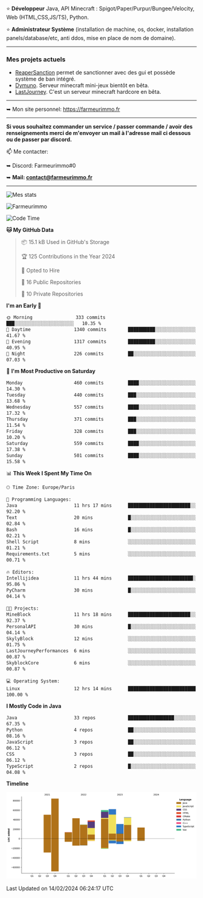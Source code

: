 ⭐ **Développeur** Java, API Minecraft : Spigot/Paper/Purpur/Bungee/Velocity, Web (HTML,CSS,JS/TS), Python.

⭐ **Administrateur Système** (installation de machine, os, docker, installation panels/database/etc, anti ddos, mise en place de nom de domaine).

---

### Mes projets actuels
- [ReaperSanction](https://www.spigotmc.org/resources/reapersanction.89580/) permet de sanctionner avec des gui et possède système de ban intégré.
- [Dymuno](https://discord.gg/dymuno-community-986460742293282886). Serveur minecraft mini-jeux bientôt en bêta.
- [LastJourney](https://lastjourney.fr). C'est un serveur minecraft hardcore en bêta.

---

➥ Mon site personnel: https://farmeurimmo.fr

---

**Si vous souhaitez commander un service / passer commande / avoir des renseignements merci de m'envoyer un mail à l'adresse mail ci dessous ou de passer par discord.**

📫 Me contacter:
 
   ➥ Discord: Farmeurimmo#0
   
   ➥ **Mail: contact@farmeurimmo.fr**

---

![Mes stats](https://github-readme-stats.farmeurimmo.fr/api?username=Farmeurimmo&count_private=true&show_icons=true&theme=radical)

<img src="https://komarev.com/ghpvc/?username=Farmeurimmo" alt="Farmeurimmo" />

<!--START_SECTION:waka-->
![Code Time](http://img.shields.io/badge/Code%20Time-1%2C173%20hrs%2056%20mins-blue)

**🐱 My GitHub Data** 

> 📦 15.1 kB Used in GitHub's Storage 
 > 
> 🏆 125 Contributions in the Year 2024
 > 
> 💼 Opted to Hire
 > 
> 📜 16 Public Repositories 
 > 
> 🔑 10 Private Repositories 
 > 
**I'm an Early 🐤** 

```text
🌞 Morning                333 commits         ███░░░░░░░░░░░░░░░░░░░░░░   10.35 % 
🌆 Daytime                1340 commits        ██████████░░░░░░░░░░░░░░░   41.67 % 
🌃 Evening                1317 commits        ██████████░░░░░░░░░░░░░░░   40.95 % 
🌙 Night                  226 commits         ██░░░░░░░░░░░░░░░░░░░░░░░   07.03 % 
```
📅 **I'm Most Productive on Saturday** 

```text
Monday                   460 commits         ████░░░░░░░░░░░░░░░░░░░░░   14.30 % 
Tuesday                  440 commits         ███░░░░░░░░░░░░░░░░░░░░░░   13.68 % 
Wednesday                557 commits         ████░░░░░░░░░░░░░░░░░░░░░   17.32 % 
Thursday                 371 commits         ███░░░░░░░░░░░░░░░░░░░░░░   11.54 % 
Friday                   328 commits         ███░░░░░░░░░░░░░░░░░░░░░░   10.20 % 
Saturday                 559 commits         ████░░░░░░░░░░░░░░░░░░░░░   17.38 % 
Sunday                   501 commits         ████░░░░░░░░░░░░░░░░░░░░░   15.58 % 
```


📊 **This Week I Spent My Time On** 

```text
🕑︎ Time Zone: Europe/Paris

💬 Programming Languages: 
Java                     11 hrs 17 mins      ███████████████████████░░   92.20 % 
Text                     20 mins             █░░░░░░░░░░░░░░░░░░░░░░░░   02.84 % 
Bash                     16 mins             █░░░░░░░░░░░░░░░░░░░░░░░░   02.21 % 
Shell Script             8 mins              ░░░░░░░░░░░░░░░░░░░░░░░░░   01.21 % 
Requirements.txt         5 mins              ░░░░░░░░░░░░░░░░░░░░░░░░░   00.71 % 

🔥 Editors: 
Intellijidea             11 hrs 44 mins      ████████████████████████░   95.86 % 
PyCharm                  30 mins             █░░░░░░░░░░░░░░░░░░░░░░░░   04.14 % 

🐱‍💻 Projects: 
MineBlock                11 hrs 18 mins      ███████████████████████░░   92.37 % 
PersonalAPI              30 mins             █░░░░░░░░░░░░░░░░░░░░░░░░   04.14 % 
SkylyBlock               12 mins             ░░░░░░░░░░░░░░░░░░░░░░░░░   01.75 % 
LastJourneyPerformances  6 mins              ░░░░░░░░░░░░░░░░░░░░░░░░░   00.87 % 
SkyblockCore             6 mins              ░░░░░░░░░░░░░░░░░░░░░░░░░   00.87 % 

💻 Operating System: 
Linux                    12 hrs 14 mins      █████████████████████████   100.00 % 
```

**I Mostly Code in Java** 

```text
Java                     33 repos            █████████████████░░░░░░░░   67.35 % 
Python                   4 repos             ██░░░░░░░░░░░░░░░░░░░░░░░   08.16 % 
JavaScript               3 repos             ██░░░░░░░░░░░░░░░░░░░░░░░   06.12 % 
CSS                      3 repos             ██░░░░░░░░░░░░░░░░░░░░░░░   06.12 % 
TypeScript               2 repos             █░░░░░░░░░░░░░░░░░░░░░░░░   04.08 % 
```



**Timeline**

![Lines of Code chart](https://raw.githubusercontent.com/Farmeurimmo/Farmeurimmo/main/assets/bar_graph.png)


 Last Updated on 14/02/2024 06:24:17 UTC
<!--END_SECTION:waka-->
